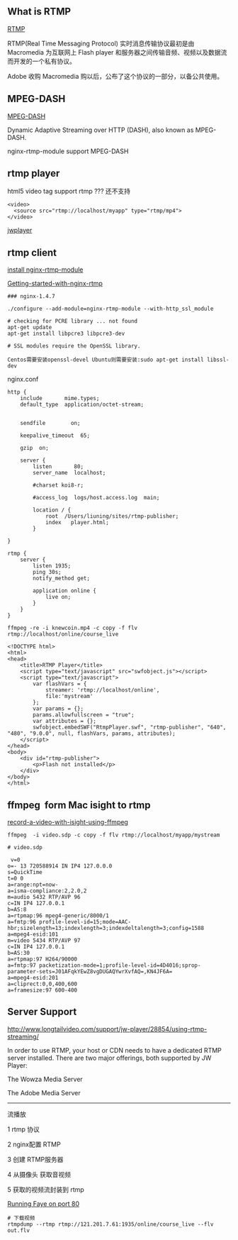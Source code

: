 
## What is RTMP

[RTMP](http://en.wikipedia.org/wiki/Real_Time_Messaging_Protocol)

RTMP(Real Time Messaging Protocol) 实时消息传输协议最初是由 Macromedia 为互联网上 Flash player 和服务器之间传输音频、视频以及数据流而开发的一个私有协议。

Adobe 收购 Macromedia 购以后，公布了这个协议的一部分，以备公共使用。

## MPEG-DASH

[MPEG-DASH](http://en.wikipedia.org/wiki/Dynamic_Adaptive_Streaming_over_HTTP)

Dynamic Adaptive Streaming over HTTP (DASH), also known as MPEG-DASH.

nginx-rtmp-module support MPEG-DASH

## rtmp player

html5 video tag  support rtmp ???  还不支持

```
<video>
  <source src="rtmp://localhost/myapp" type="rtmp/mp4">
</video>
```

[jwplayer](http://www.jwplayer.com/)

## rtmp client

[install nginx-rtmp-module](https://github.com/arut/nginx-rtmp-module/wiki/Getting-started-with-nginx-rtmp)

[Getting-started-with-nginx-rtmp](https://github.com/arut/nginx-rtmp-module/wiki/Getting-started-with-nginx-rtmp)

```
### nginx-1.4.7

./configure --add-module=nginx-rtmp-module --with-http_ssl_module

# checking for PCRE library ... not found
apt-get update
apt-get install libpcre3 libpcre3-dev

# SSL modules require the OpenSSL library.

Centos需要安装openssl-devel Ubuntu则需要安装:sudo apt-get install libssl-dev
```


nginx.conf

```
http {
    include       mime.types;
    default_type  application/octet-stream;


    sendfile        on;

    keepalive_timeout  65;

    gzip  on;

    server {
        listen       80;
        server_name  localhost;

        #charset koi8-r;

        #access_log  logs/host.access.log  main;

        location / {
            root  /Users/liuning/sites/rtmp-publisher;
            index   player.html;
        }

}

rtmp {
    server {
        listen 1935;
        ping 30s;
        notify_method get;

        application online {
            live on;
        }
    }
}
```


```
ffmpeg -re -i knewcoin.mp4 -c copy -f flv rtmp://localhost/online/course_live
```

```
<!DOCTYPE html>
<html>
<head>
    <title>RTMP Player</title>
    <script type="text/javascript" src="swfobject.js"></script>
    <script type="text/javascript">
        var flashVars = {
            streamer: 'rtmp://localhost/online',
            file:'mystream'
        };
        var params = {};
        params.allowfullscreen = "true";
        var attributes = {};
        swfobject.embedSWF("RtmpPlayer.swf", "rtmp-publisher", "640", "480", "9.0.0", null, flashVars, params, attributes);
    </script>
</head>
<body>
    <div id="rtmp-publisher">
        <p>Flash not installed</p>
    </div>
</body>
</html>

```

## ffmpeg  form  Mac isight to rtmp

[record-a-video-with-isight-using-ffmpeg](http://stackoverflow.com/questions/18966994/record-a-video-with-isight-using-ffmpeg)

```
ffmpeg  -i video.sdp -c copy -f flv rtmp://localhost/myapp/mystream
```

```
# video.sdp

 v=0
o=- 13 720588914 IN IP4 127.0.0.0
s=QuickTime
t=0 0
a=range:npt=now-
a=isma-compliance:2,2.0,2
m=audio 5432 RTP/AVP 96
c=IN IP4 127.0.0.1
b=AS:8
a=rtpmap:96 mpeg4-generic/8000/1
a=fmtp:96 profile-level-id=15;mode=AAC-hbr;sizelength=13;indexlength=3;indexdeltalength=3;config=1588
a=mpeg4-esid:101
m=video 5434 RTP/AVP 97
c=IN IP4 127.0.0.1
b=AS:30
a=rtpmap:97 H264/90000
a=fmtp:97 packetization-mode=1;profile-level-id=4D4016;sprop-parameter-sets=J01AFqkYEwZ8vgDUGAQYwrXvfAQ=,KN4JF6A=
a=mpeg4-esid:201
a=cliprect:0,0,400,600
a=framesize:97 600-400

```

## Server Support

http://www.longtailvideo.com/support/jw-player/28854/using-rtmp-streaming/

In order to use RTMP, your host or CDN needs to have a dedicated RTMP server installed. There are two major offerings, both supported by JW Player:

The Wowza Media Server

The Adobe Media Server
***

流播放

1 rtmp 协议

2 nginx配置 RTMP

3 创建 RTMP服务器

4 从摄像头 获取音视频

5 获取的视频流封装到 rtmp


[Running Faye on port 80](http://antobase.com/faye-rails-nginx)

```
# 下载视频
rtmpdump --rtmp rtmp://121.201.7.61:1935/online/course_live --flv   out.flv
```
